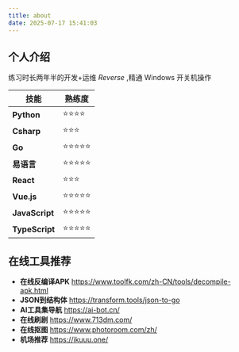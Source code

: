 ```yaml
---
title: about
date: 2025-07-17 15:41:03
---
```


## 个人介绍

练习时长两年半的开发+运维 _Reverse_ ,精通 Windows 开关机操作

| 技能           | 熟练度 |
| -------------- | ------ |
| **Python**     | ⭐️⭐️⭐️⭐️   |
| **Csharp**     | ⭐️⭐️⭐️    |
| **Go**         | ⭐️⭐️⭐️⭐️⭐️  |
| **易语言**     | ⭐️⭐️⭐️⭐️⭐️  |
| **React**      | ⭐️⭐️⭐️    |
| **Vue.js**     | ⭐️⭐️⭐️⭐️⭐️  |
| **JavaScript** | ⭐️⭐️⭐️⭐️⭐️  |
| **TypeScript** | ⭐️⭐️⭐️⭐️⭐️  |


## 在线工具推荐

- **在线反编译APK** https://www.toolfk.com/zh-CN/tools/decompile-apk.html
- **JSON到结构体** https://transform.tools/json-to-go
- **AI工具集导航** https://ai-bot.cn/
- **在线刷剧** https://www.713dm.com/
- **在线抠图** https://www.photoroom.com/zh/
- **机场推荐** https://ikuuu.one/